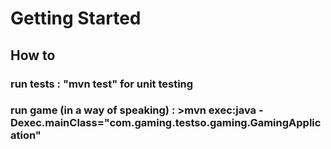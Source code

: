 # Getting Started

## How to

### run tests : "mvn test" for unit testing
### run game (in a way of speaking) : >mvn exec:java -Dexec.mainClass="com.gaming.testso.gaming.GamingApplication"